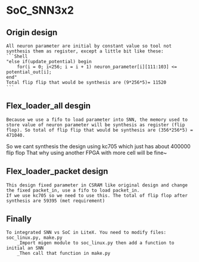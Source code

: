 # SoC_SNN3x2

## Origin design

    All neuron parameter are initial by constant value so tool not synthesis them as register, except a little bit like these:
    ```Shell
    "else if(update_potential) begin
        for(i = 0; i<256; i = i + 1) neuron_parameter[i][111:103] <= potential_out[i];
    end"
    Total flip flip that would be synthesis are (9*256*5)= 11520
    ```

## Flex_loader_all desgin

    Because we use a fifo to load parameter into SNN, the memory used to store value of neuron parameter will be synthesis as register (flip flop). So total of flip flip that would be synthesis are (356*256*5) = 471040. 
So we cant synthesis the design using kc705 which just has about 400000 flip flop
    That why using another FPGA with more cell will be fine~ 

## Flex_loader_packet design

    This design fixed parameter in CSRAM like original design and change the fixed packet_in, use a fifo to load packet_in.
    If we use kc705 so we need to use this. The total of flip flop after synthesis are 59395 (met requirement)


## Finally

    To integrated SNN vs SoC in LiteX. You need to modify files: soc_linux.py, make.py
        _Import migen module to soc_linux.py then add a function to initial an SNN
        _Then call that function in make.py

